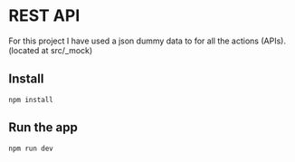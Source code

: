 # REST API

For this project I have used a json dummy data to for all the actions (APIs). (located at src/_mock)

## Install

    npm install

## Run the app

    npm run dev
